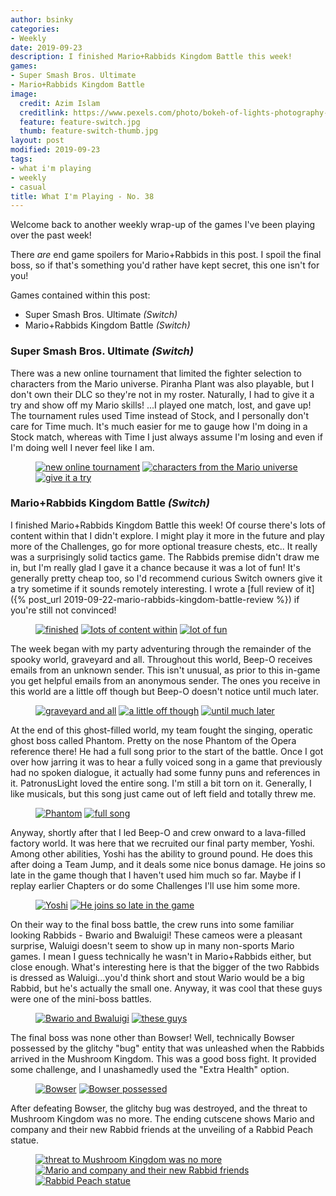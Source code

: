 ```yaml
---
author: bsinky
categories:
- Weekly
date: 2019-09-23
description: I finished Mario+Rabbids Kingdom Battle this week!
games:
- Super Smash Bros. Ultimate
- Mario+Rabbids Kingdom Battle
image:
  credit: Azim Islam
  creditlink: https://www.pexels.com/photo/bokeh-of-lights-photography-1210276/
  feature: feature-switch.jpg
  thumb: feature-switch-thumb.jpg
layout: post
modified: 2019-09-23
tags:
- what i'm playing
- weekly
- casual
title: What I'm Playing - No. 38
---
```


Welcome back to another weekly wrap-up of the games I've been playing over the
past week!

There *are* end game spoilers for Mario+Rabbids in this post. I spoil the final
boss, so if that's something you'd rather have kept secret, this one isn't for
you!

Games contained within this post:

 - Super Smash Bros. Ultimate *(Switch)*
 - Mario+Rabbids Kingdom Battle *(Switch)*

<!--more-->

### Super Smash Bros. Ultimate *(Switch)*

There was a new online tournament that limited the fighter selection to
characters from the Mario universe. Piranha Plant was also playable, but I don't
own their DLC so they're not in my roster. Naturally, I had to give it a try and
show off my Mario skills! ...I played one match, lost, and gave up! The
tournament rules used Time instead of Stock, and I personally don't care for
Time much. It's much easier for me to gauge how I'm doing in a Stock match,
whereas with Time I just always assume I'm losing and even if I'm doing well I
never feel like I am.

<figure class="third">
    <a href="https://i.imgur.com/gnWmfDh.jpg"><img src="https://i.imgur.com/gnWmfDhm.jpg" alt="new online tournament"/></a>
    <a href="https://i.imgur.com/miOFmim.jpg"><img src="https://i.imgur.com/miOFmimm.jpg" alt="characters from the Mario universe"/></a>
    <a href="https://i.imgur.com/dqD9CRJ.jpg"><img src="https://i.imgur.com/dqD9CRJm.jpg" alt="give it a try"/></a>
</figure>

### Mario+Rabbids Kingdom Battle *(Switch)*

I finished Mario+Rabbids Kingdom Battle this week! Of course there's lots of
content within that I didn't explore. I might play it more in the future and
play more of the Challenges, go for more optional treasure chests, etc.. It
really was a surprisingly solid tactics game. The Rabbids premise didn't draw me
in, but I'm really glad I gave it a chance because it was a lot of fun! It's
generally pretty cheap too, so I'd recommend curious Switch owners give it a try
sometime if it sounds remotely interesting. I wrote
a
[full review of it]({% post_url 2019-09-22-mario-rabbids-kingdom-battle-review %}) if
you're still not convinced!

<figure class="third">
    <a href="https://i.imgur.com/WStmRPM.jpg"><img src="https://i.imgur.com/WStmRPMm.jpg" alt="finished"/></a>
    <a href="https://i.imgur.com/Ae3hvki.jpg"><img src="https://i.imgur.com/Ae3hvkim.jpg" alt="lots of content within"/></a>
    <a href="https://i.imgur.com/RuS2wog.jpg"><img src="https://i.imgur.com/RuS2wogm.jpg" alt="lot of fun"/></a>
</figure>

The week began with my party adventuring through the remainder of the spooky
world, graveyard and all. Throughout this world, Beep-O receives emails from an
unknown sender. This isn't unusual, as prior to this in-game you get helpful
emails from an anonymous sender. The ones you receive in this world are a
little off though but Beep-O doesn't notice until much later.

<figure class="third">
    <a href="https://i.imgur.com/zr2f2Zz.jpg"><img src="https://i.imgur.com/zr2f2Zzm.jpg" alt="graveyard and all"/></a>
    <a href="https://i.imgur.com/OlJhirR.jpg"><img src="https://i.imgur.com/OlJhirRm.jpg" alt="a little off though"/></a>
    <a href="https://i.imgur.com/xK6hH67.jpg"><img src="https://i.imgur.com/xK6hH67m.jpg" alt="until much later"/></a>
</figure>

At the end of this ghost-filled world, my team fought the singing, operatic
ghost boss called Phantom. Pretty on the nose Phantom of the Opera reference
there! He had a full song prior to the start of the battle. Once I got over how
jarring it was to hear a fully voiced song in a game that previously had no
spoken dialogue, it actually had some funny puns and references in it.
PatronusLight loved the entire song. I'm still a bit torn on it. Generally, I
like musicals, but this song just came out of left field and totally threw me.

<figure class="half">
    <a href="https://i.imgur.com/wVHvL5l.jpg"><img src="https://i.imgur.com/wVHvL5lm.jpg" alt="Phantom"/></a>
    <a href="https://i.imgur.com/YhJgnVT.jpg"><img src="https://i.imgur.com/YhJgnVTm.jpg" alt="full song"/></a>
</figure>

Anyway, shortly after that I led Beep-O and crew onward to a lava-filled factory
world. It was here that we recruited our final party member, Yoshi. Among other
abilities, Yoshi has the ability to ground pound. He does this after doing a
Team Jump, and it deals some nice bonus damage. He joins so late in the game
though that I haven't used him much so far. Maybe if I replay earlier Chapters
or do some Challenges I'll use him some more.

<figure class="half">
    <a href="https://i.imgur.com/U3YMh0i.jpg"><img src="https://i.imgur.com/U3YMh0im.jpg" alt="Yoshi"/></a>
    <a href="https://i.imgur.com/R24gAdH.jpg"><img src="https://i.imgur.com/R24gAdHm.jpg" alt="He joins so late in the game"/></a>
</figure>

On their way to the final boss battle, the crew runs into some familiar looking
Rabbids - Bwario and Bwaluigi! These cameos were a pleasant surprise, Waluigi
doesn't seem to show up in many non-sports Mario games. I mean I guess
technically he wasn't in Mario+Rabbids either, but close enough. What's
interesting here is that the bigger of the two Rabbids is dressed as
Waluigi...you'd think short and stout Wario would be a big Rabbid, but he's
actually the small one. Anyway, it was cool that these guys were one of the
mini-boss battles.

<figure class="half">
    <a href="https://i.imgur.com/fdmRnF6.jpg"><img src="https://i.imgur.com/fdmRnF6m.jpg" alt="Bwario and Bwaluigi"/></a>
    <a href="https://i.imgur.com/hPT1MU4.jpg"><img src="https://i.imgur.com/hPT1MU4m.jpg" alt="these guys"/></a>
</figure>

The final boss was none other than Bowser! Well, technically Bowser possessed by
the glitchy "bug" entity that was unleashed when the Rabbids arrived in the
Mushroom Kingdom. This was a good boss fight. It provided some challenge, and I
unashamedly used the "Extra Health" option.

<figure class="half">
    <a href="https://i.imgur.com/5X2pua2.jpg"><img src="https://i.imgur.com/5X2pua2m.jpg" alt="Bowser"/></a>
    <a href="https://i.imgur.com/BsRuSh5.jpg"><img src="https://i.imgur.com/BsRuSh5m.jpg" alt="Bowser possessed"/></a>
</figure>

After defeating Bowser, the glitchy bug was destroyed, and the threat to
Mushroom Kingdom was no more. The ending cutscene shows Mario and company and
their new Rabbid friends at the unveiling of a Rabbid Peach statue.

<figure class="third">
    <a href="https://i.imgur.com/w4lmOHQ.jpg"><img src="https://i.imgur.com/w4lmOHQm.jpg" alt="threat to Mushroom Kingdom was no more"/></a>
    <a href="https://i.imgur.com/S8tjUVh.jpg"><img src="https://i.imgur.com/S8tjUVhm.jpg" alt="Mario and company and their new Rabbid friends"/></a>
    <a href="https://i.imgur.com/LdUDBuM.jpg"><img src="https://i.imgur.com/LdUDBuMm.jpg" alt="Rabbid Peach statue"/></a>
</figure>